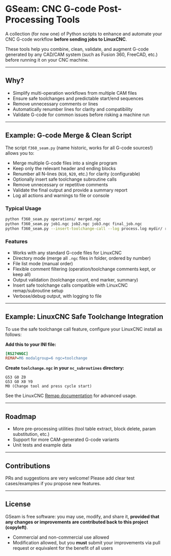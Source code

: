 # GSeam: CNC G-code Post-Processing Tools

A collection (for now one) of Python scripts to enhance and automate your CNC G-code workflow **before sending jobs to LinuxCNC**.

These tools help you combine, clean, validate, and augment G-code generated by any CAD/CAM system (such as Fusion 360, FreeCAD, etc.) before running it on your CNC machine.

---

## Why?

* Simplify multi-operation workflows from multiple CAM files
* Ensure safe toolchanges and predictable start/end sequences
* Remove unnecessary comments or lines
* Automatically renumber lines for clarity and compatibility
* Validate G-code for common issues before risking a machine run

---

## Example: G-code Merge & Clean Script

The script `f360_seam.py` (name historic, works for all G-code sources!) allows you to:

* Merge multiple G-code files into a single program
* Keep only the relevant header and ending blocks
* Renumber all N-lines (`N10`, `N20`, etc.) for clarity (configurable)
* Optionally insert safe toolchange subroutine calls
* Remove unnecessary or repetitive comments
* Validate the final output and provide a summary report
* Log all actions and warnings to file or console

### Typical Usage

```bash
python f360_seam.py operations/ merged.ngc
python f360_seam.py job1.ngc job2.ngc job3.ngc final_job.ngc
python f360_seam.py --insert-toolchange-call --log process.log mydir/ result.ngc
```

### Features

* Works with any standard G-code files for LinuxCNC
* Directory mode (merge all `.ngc` files in folder, ordered by number)
* File list mode (manual order)
* Flexible comment filtering (operation/toolchange comments kept, or keep all)
* Output validation (toolchange count, end marker, summary)
* Insert safe toolchange calls compatible with LinuxCNC remap/subroutine setup
* Verbose/debug output, with logging to file

---

## Example: LinuxCNC Safe Toolchange Integration

To use the safe toolchange call feature, configure your LinuxCNC install as follows:

**Add this to your INI file:**

```ini
[RS274NGC]
REMAP=M6 modalgroup=6 ngc=toolchange
```

**Create `toolchange.ngc` in your `nc_subroutines` directory:**

```gcode
G53 G0 Z0
G53 G0 X0 Y0
M0 (Change tool and press cycle start)
```

See the LinuxCNC [Remap documentation](http://linuxcnc.org/docs/html/remap/remap.html) for advanced usage.

---

## Roadmap

* More pre-processing utilities (tool table extract, block delete, param substitution, etc.)
* Support for more CAM-generated G-code variants
* Unit tests and example data

---

## Contributions

PRs and suggestions are very welcome! Please add clear test cases/examples if you propose new features.

---

## License

GSeam is free software: you may use, modify, and share it, **provided that any changes or improvements are contributed back to this project (copyleft)**.

* Commercial and non-commercial use allowed
* Modification allowed, but you **must** submit your improvements via pull request or equivalent for the benefit of all users
